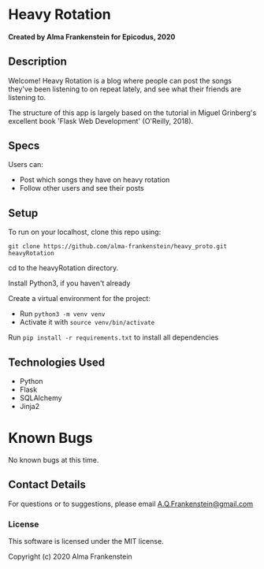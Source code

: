 # Heavy Rotation

#### Created by Alma Frankenstein for Epicodus, 2020

## Description
Welcome! Heavy Rotation is a blog where people can post the songs they've been listening to on repeat lately, and see what their friends are listening to.

The structure of this app is largely based on the tutorial in Miguel Grinberg's excellent book 'Flask Web Development' (O'Reilly, 2018).

## Specs
Users can:
* Post which songs they have on heavy rotation
* Follow other users and see their posts

## Setup

To run on your localhost, clone this repo using:

```git clone https://github.com/alma-frankenstein/heavy_proto.git heavyRotation```

cd to the heavyRotation directory.

Install Python3, if you haven't already

Create a virtual environment for the project:
* Run ```python3 -m venv venv```
* Activate it with ```source venv/bin/activate```


Run ```pip install -r requirements.txt``` to install all dependencies

## Technologies Used

* Python
* Flask
* SQLAlchemy
* Jinja2

# Known Bugs
No known bugs at this time.

## Contact Details

For questions or to suggestions, please email A.Q.Frankenstein@gmail.com

### License

This software is licensed under the MIT license.

Copyright (c) 2020 Alma Frankenstein